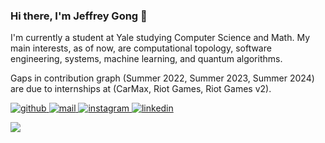 ### Hi there, I'm Jeffrey Gong 👋

I'm currently a student at Yale studying Computer Science and Math. My main interests, as of now, are computational topology, software engineering, systems, machine learning, and quantum algorithms.

Gaps in contribution graph (Summer 2022, Summer 2023, Summer 2024) are due to internships at (CarMax, Riot Games, Riot Games v2). 

<p align="left">
  <!-- GitHub badge --->
  <a href="https://github.com/jeffreyjgong" target="_blank">
    <img alt="github" src="https://img.shields.io/badge/-github-000000?style=flat-square&logo=GitHub&logoColor=white">
  </a> 
  <!-- Outlook badge --->
  <a href="mailto:jeffrey.gong@yale.edu" target="_blank">
    <img alt="mail" src="https://img.shields.io/badge/-mail-0078D4?style=flat-square&logo=Microsoft-outlook&logoColor=white">
  </a> 
  <!-- Instagram badge --->
  <a href="https://www.instagram.com/jeffreyjgong/" target="_blank">
    <img alt="instagram" src="https://img.shields.io/badge/-instagram-C13584?style=flat-square&logo=instagram&logoColor=white">
  </a> 
  <!-- Linkedin badge --->
  <a href="https://www.linkedin.com/in/jeffrey-gong7/" target="_blank">
    <img alt="linkedin" src="https://img.shields.io/badge/-linkedin-blue?style=flat-square&logo=Linkedin&logoColor=white">
  </a> 
</p>

![](https://komarev.com/ghpvc/?username=jeffreyjgong)

